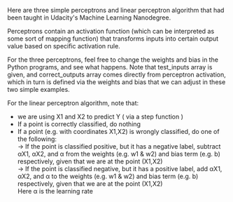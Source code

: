 Here are three simple perceptrons and linear perceptron algorithm that had been taught in Udacity's Machine Learning Nanodegree.

Perceptrons contain an activation function (which can be interpreted as some sort of mapping function) that transforms inputs into certain output value based on specific activation rule.

For the three perceptrons, feel free to change the weights and bias in the Python programs, and see what happens. 
Note that test_inputs array is given, and correct_outputs array comes directly from perceptron activation, which in turn is defined via the weights and bias that we can adjust in these two simple examples.

For the linear perceptron algorithm, note that:
- we are using X1 and X2 to predict Y ( via a step function )
- If a point is correctly classified, do nothing
- If a point (e.g. with coordinates X1,X2) is wrongly classified, do one of the following:<br /> 
  &rarr; If the point is classified positive, but it has a negative label, subtract αX1, αX2, and α from the weights (e.g. w1 & w2) and bias term (e.g. b) respectively, given that we are at the point (X1,X2)\
  &rarr; If the point is classified negative, but it has a positive label, add αX1, αX2, and α to the weights (e.g. w1 & w2) and bias term (e.g. b) respectively, given that we are at the point (X1,X2)\
  Here α is the learning rate
  
  
  
